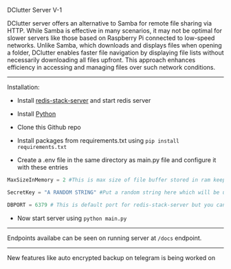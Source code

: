 DClutter Server V-1

DClutter server offers an alternative to Samba for remote file sharing via HTTP. While Samba is effective in many scenarios, it may not be optimal for slower servers like those based on Raspberry Pi connected to low-speed networks. Unlike Samba, which downloads and displays files when opening a folder, DClutter enables faster file navigation by displaying file lists without necessarily downloading all files upfront. This approach enhances efficiency in accessing and managing files over such network conditions.

---

Installation:

- Install [redis-stack-server](https://redis.io/docs/latest/operate/oss_and_stack/install/install-stack/) and start redis server

- Install [Python](https://www.python.org/downloads/)

- Clone this Github repo

- Install packages from requirements.txt using `pip install requirements.txt`

- Create a .env file in the same directory as main.py file and configure it with these entries

```python
MaxSizeInMemory = 2 #This is max size of file buffer stored in ram keep this as 1-2 if you have low memory in your server

SecretKey = "A RANDOM STRING" #Put a random string here which will be used for JWT hashing

DBPORT = 6379 # This is default port for redis-stack-server but you can use a diffrent port to server your redis database
```

- Now start server using `python main.py`

---

Endpoints availabe can be seen on running server at `/docs` endpoint.

---

New features like auto encrypted backup on telegram is being worked on
